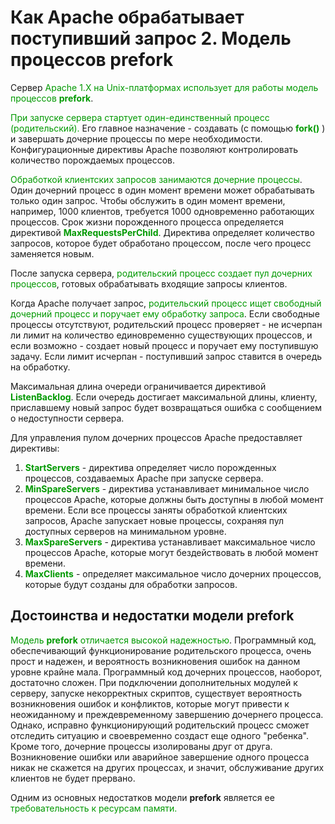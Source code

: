 ﻿# Как Apache обрабатывает поступивший запрос 2. Модель процессов prefork

Сервер <font color="#009900">Apache 1.X на Unix-платформах использует для работы модель процессов <b>prefork</b></font>.

<font color="#009900">При запуске сервера стартует один-единственный процесс (родительский).</font> Его главное назначение - создавать (с помощью <font color="#009900"><b>fork()</b></font> ) и завершать дочерние процессы по мере необходимости. Конфигурационные директивы Apache позволяют контролировать количество порождаемых процессов.

<font color="#009900">Обработкой клиентских запросов занимаются дочерние процессы</font>. Один дочерний процесс в один момент времени может обрабатывать только один запрос. Чтобы обслужить в один момент времени, например, 1000 клиентов, требуется 1000 одновременно работающих процессов.
Срок жизни порожденного процесса определяется директивой <font color="#009900"><b>MaxRequestsPerChild</b></font>. Директива определяет количество запросов, которое будет обработано процессом, после чего процесс заменяется новым.

После запуска сервера, <font color="#009900">родительский процесс создает пул дочерних процессов</font>, готовых обрабатывать входящие запросы клиентов.

Когда Apache получает запрос, <font color="#009900">родительский процесс ищет свободный дочерний процесс и поручает ему обработку запроса</font>. Если свободные процессы отсутствуют, родительский процесс проверяет - не исчерпан ли лимит на количество единовременно существующих процессов, и если возможно - создает новый процесс и поручает ему поступившую задачу. Если лимит исчерпан - поступивший запрос ставится в очередь на обработку.

Максимальная длина очереди ограничивается директивой <font color="#009900"><b>ListenBacklog</b></font>. Если очередь достигает максимальной длины, клиенту, приславшему новый запрос будет возвращаться ошибка с сообщением о недоступности сервера.

Для управления пулом дочерних процессов Apache предоставляет директивы:
<ol>
<li><font color="#009900"><b>StartServers</b></font> - директива определяет число порожденных процессов, создаваемых Apache при запуске сервера.</li>
<li><font color="#009900"><b>MinSpareServers</b></font> - директива устанавливает минимальное число процессов Apache, которые должны быть доступны в любой момент времени. Если все процессы заняты обработкой клиентских запросов, Apache запускает новые процессы, сохраняя пул доступных серверов на минимальном уровне.</li>
<li><font color="#009900"><b>MaxSpareServers</b></font> - директива устанавливает максимальное число процессов Apache, которые могут бездействовать в любой момент времени.</li>
<li><font color="#009900"><b>MaxClients</b></font> - определяет максимальное число дочерних процессов, которые будут созданы для обработки запросов.</li>
</ol>

## Достоинства и недостатки модели prefork

<font color="#009900">Модель <b>prefork</b> отличается высокой надежностью</font>. Программный код, обеспечивающий функционирование родительского процесса, очень прост и надежен, и вероятность возникновения ошибок на данном уровне крайне мала. Программный код дочерних процессов, наоборот, достаточно сложен. При подключении дополнительных модулей к серверу, запуске некорректных скриптов, существует вероятность возникновения ошибок и конфликтов, которые могут привести к неожиданному и преждевременному завершению дочернего процесса. Однако, исправно функционирующий родительский процесс сможет отследить ситуацию и своевременно создаст еще одного "ребенка". Кроме того, дочерние процессы изолированы друг от друга. Возникновение ошибки или аварийное завершение одного процесса никак не скажется на других процессах, и значит, обслуживание других клиентов не будет прервано.

Одним из основных недостатков модели <b>prefork</b> является ее <font color="#009900">требовательность к ресурсам памяти.</font>
